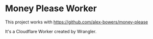 # Money Please Worker

This project works with https://github.com/alex-bowers/money-please

It's a Cloudflare Worker created by Wrangler.
